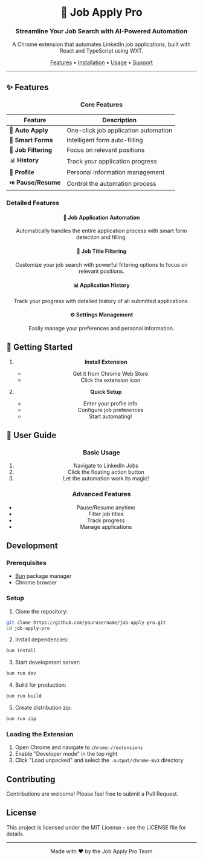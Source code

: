 <div align="center">

# 🚀 Job Apply Pro

### Streamline Your Job Search with AI-Powered Automation

A Chrome extension that automates LinkedIn job applications, built with React and TypeScript using WXT.

[Features](#features) • [Installation](#getting-started) • [Usage](#user-guide) • [Support](#support)

---

</div>

## ✨ Features

<div align="center">

### Core Features

| Feature | Description |
|---------|-------------|
| 🤖 **Auto Apply** | One-click job application automation |
| 📝 **Smart Forms** | Intelligent form auto-filling |
| 🎯 **Job Filtering** | Focus on relevant positions |
| 📊 **History** | Track your application progress |
| 💼 **Profile** | Personal information management |
| ⏯️ **Pause/Resume** | Control the automation process |

</div>

### Detailed Features

<div align="center">

#### 🤖 Job Application Automation
Automatically handles the entire application process with smart form detection and filling.

#### 🎯 Job Title Filtering
Customize your job search with powerful filtering options to focus on relevant positions.

#### 📊 Application History
Track your progress with detailed history of all submitted applications.

#### ⚙️ Settings Management
Easily manage your preferences and personal information.

</div>

## 🚀 Getting Started

<div align="center">

1. **Install Extension**
   - Get it from Chrome Web Store
   - Click the extension icon

2. **Quick Setup**
   - Enter your profile info
   - Configure job preferences
   - Start automating!

</div>

## 📖 User Guide

<div align="center">

### Basic Usage
1. Navigate to LinkedIn Jobs
2. Click the floating action button
3. Let the automation work its magic!

### Advanced Features
- Pause/Resume anytime
- Filter job titles
- Track progress
- Manage applications

</div>

## Development

### Prerequisites

- [Bun](https://bun.sh/) package manager
- Chrome browser

### Setup

1. Clone the repository:
```bash
git clone https://github.com/yourusername/job-apply-pro.git
cd job-apply-pro
```

2. Install dependencies:
```bash
bun install
```

3. Start development server:
```bash
bun run dev
```

4. Build for production:
```bash
bun run build
```

5. Create distribution zip:
```bash
bun run zip
```

### Loading the Extension

1. Open Chrome and navigate to `chrome://extensions`
2. Enable "Developer mode" in the top right
3. Click "Load unpacked" and select the `.output/chrome-mv3` directory

## Contributing

Contributions are welcome! Please feel free to submit a Pull Request.

## License

This project is licensed under the MIT License - see the LICENSE file for details.

<div align="center">

---

Made with ❤️ by the Job Apply Pro Team

</div>
